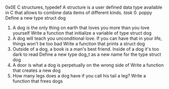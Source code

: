 0x0E C structures, typedef
 A structure is a user defined data type available
in C that allows to combine data items of
different kinds.
_task_
0. poppy
Define a new type struct dog
1.  A dog is the only thing on earth that loves you more than you love yourself
Write a function that initialize a variable of type struct dog
2. A dog will teach you unconditional love. If you can have that in your life, things won't be too bad
Write a function that prints a struct dog
3. Outside of a dog, a book is a man's best friend. Inside of a dog it's too dark to read
Define a new type dog_t as a new name for the type struct dog
4. A door is what a dog is perpetually on the wrong side of
Write a function that creates a new dog
5. How many legs does a dog have if you call his tail a leg?
Write a function that frees dogs
